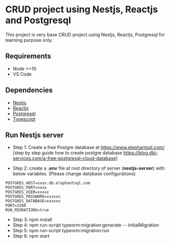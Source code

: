 # CRUD project using Nestjs, Reactjs and Postgresql 
This project is very base CRUD project using Nestjs, Reactjs, Postgresql for learning purpose only.

## Requirements
- Node >=10
- VS Code

## Dependencies
* [Nestjs](https://nestjs.com/)
* [Reactjs](https://reactjs.org/)
* [Postgresql](https://www.postgresql.org/)
* [Typescript](https://www.typescriptlang.org)

## Run Nestjs server
- Step 1: Create a free Postgre database at https://www.elephantsql.com/ [step by step guide how to create postgre database https://blog.dbi-services.com/a-free-postgresql-cloud-database]

- Step 2: create a **.env** file at root directory of server (**nestjs-server**) with below variables. (Please change database configurations)
```
POSTGRES_HOST=xxxx.db.elephantsql.com
POSTGRES_PORT=xxxx
POSTGRES_USER=xxxxx
POSTGRES_PASSWORD=xxxxxx
POSTGRES_DATABASE=xxxxxx
PORT=3200
RUN_MIGRATIONS=true
```

- Step 3: npm install
- Step 4: npm run-script typeorm:migration:generate -- initialMigration
- Step 5: npm run-script typeorm:migration:run
- Step 6: npm start
